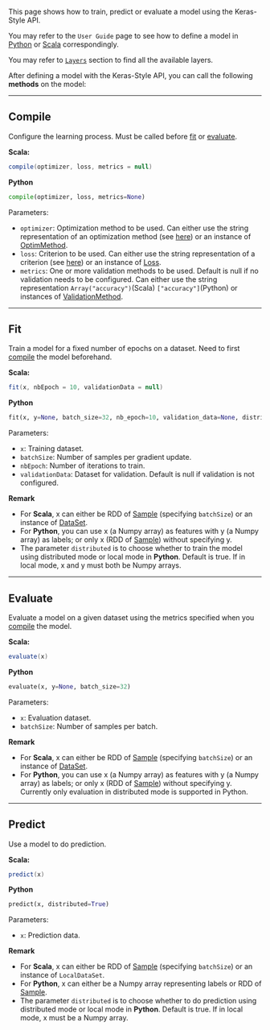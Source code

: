 This page shows how to train, predict or evaluate a model using the Keras-Style API.

You may refer to the `User Guide` page to see how to define a model in [Python](../keras-api-python/) or [Scala](../keras-api-scala/) correspondingly.

You may refer to [`Layers`](../Layers/core/) section to find all the available layers.

After defining a model with the Keras-Style API, you can call the following __methods__ on the model:


---
## **Compile**

Configure the learning process. Must be called before [fit](#fit) or [evaluate](#evaluate).

**Scala:**
```scala
compile(optimizer, loss, metrics = null)
```
**Python**
```python
compile(optimizer, loss, metrics=None)
```

Parameters:

* `optimizer`: Optimization method to be used. Can either use the string representation of an optimization method (see [here](optimizer/#available-optimizers)) or an instance of [OptimMethod](../../APIGuide/Optimizers/Optim-Methods/). 
* `loss`: Criterion to be used. Can either use the string representation of a criterion (see [here](loss/#available-losses)) or an instance of [Loss](../../APIGuide/Losses/).
* `metrics`: One or more validation methods to be used. Default is null if no validation needs to be configured. Can either use the string representation `Array("accuracy")`(Scala) `["accuracy"]`(Python) or instances of [ValidationMethod](../../APIGuide/Metrics/).

---
## **Fit**

Train a model for a fixed number of epochs on a dataset. Need to first [compile](#compile) the model beforehand.

**Scala:**
```scala
fit(x, nbEpoch = 10, validationData = null)
```
**Python**
```python
fit(x, y=None, batch_size=32, nb_epoch=10, validation_data=None, distributed=True)
```

Parameters:

* `x`: Training dataset.
* `batchSize`: Number of samples per gradient update.
* `nbEpoch`: Number of iterations to train.
* `validationData`: Dataset for validation. Default is null if validation is not configured.

**Remark**

- For __Scala__, x can either be RDD of [Sample](../../APIGuide/Data/#sample) (specifying `batchSize`) or an instance of [DataSet](../../APIGuide/Data/#dataset).
- For __Python__, you can use x (a Numpy array) as features with y (a Numpy array) as labels; or only x (RDD of [Sample](../../APIGuide/Data/#sample)) without specifying y.
- The parameter `distributed` is to choose whether to train the model using distributed mode or local mode in __Python__. Default is true. If in local mode, x and y must both be Numpy arrays.


---
## **Evaluate**

Evaluate a model on a given dataset using the metrics specified when you [compile](#compile) the model.

**Scala:**
```scala
evaluate(x)
```
**Python**
```python
evaluate(x, y=None, batch_size=32)
```

Parameters:

* `x`: Evaluation dataset.
* `batchSize`: Number of samples per batch.

**Remark**

- For __Scala__, x can either be RDD of [Sample](../../APIGuide/Data/#sample) (specifying `batchSize`) or an instance of [DataSet](../../APIGuide/Data/#dataset).
- For __Python__, you can use x (a Numpy array) as features with y (a Numpy array) as labels; or only x (RDD of [Sample](../../APIGuide/Data/#sample)) without specifying y. Currently only evaluation in distributed mode is supported in Python.

---
## **Predict**

Use a model to do prediction.

**Scala:**
```scala
predict(x)
```
**Python**
```python
predict(x, distributed=True)
```

Parameters:

* `x`: Prediction data.

**Remark**

- For __Scala__, x can either be RDD of [Sample](../../APIGuide/Data/#sample) (specifying `batchSize`) or an instance of `LocalDataSet`.
- For __Python__, x can either be a Numpy array representing labels or RDD of [Sample](../../APIGuide/Data/#sample).
- The parameter `distributed` is to choose whether to do prediction using distributed mode or local mode in __Python__. Default is true. If in local mode, x must be a Numpy array.
